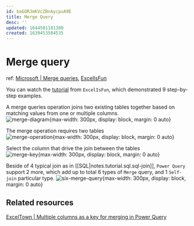 ```yaml
---
id: baGORJmKVcZBnAycpuA9E
title: Merge Query
desc: ''
updated: 1644501181380
created: 1639453504535
---
```

# Merge query
ref: [Microsoft | Merge queries](https://docs.microsoft.com/en-us/power-query/merge-queries-overview), [ExcelIsFun](https://www.youtube.com/watch?v=-kle5a7vbRA)

You can watch the [tutorial](https://www.youtube.com/watch?v=-kle5a7vbRA) from `ExcelIsFun`, which demonstrated 9 step-by-step examples.

A merge queries operation joins two existing tables together based on matching values from one or multiple columns.  
![merge-diagram](https://docs.microsoft.com/en-us/power-query/images/merge-operation-diagram-overview.png){max-width: 300px, display: block, margin: 0 auto}

The merge operation requires two tables  
![merge-operation](https://docs.microsoft.com/en-us/power-query/images/me-merge-operations-overview-merge-window.png){max-width: 300px, display: block, margin: 0 auto}

Select the column that drive the join between the tables  
![merge-key](https://docs.microsoft.com/en-us/power-query/images/me-merge-operations-overview-merge-window-one-column-sample.png){max-width: 300px, display: block, margin: 0 auto}

Beside of 4 typical join as in [[SQL|notes.tutorial.sql.sql-join]], `Power Query` support 2 more, which add up to total 6 types of `Merge` query, and 1 `Self-join` particular type.
![six-merge-query](https://i.imgur.com/0amnN3Y.jpg){max-width: 300px, display: block, margin: 0 auto}

## Related resources

[ExcelTown | Multiple columns as a key for merging in Power Query](https://exceltown.com/en/tutorials/power-bi/powerbi-com-and-power-bi-desktop/power-bi-data-sources/multiple-columns-as-a-key-for-merging-in-power-query/)
